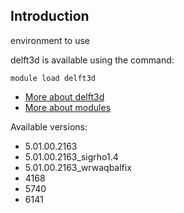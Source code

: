 ## Introduction
environment to use 

delft3d is available using the command:

```
module load delft3d
```

* [More about delft3d]()
* [More about modules](Local:/systems/lisa/software/modules)

Available versions:

* 5.01.00.2163
* 5.01.00.2163_sigrho1.4
* 5.01.00.2163_wrwaqbalfix
* 4168
* 5740
* 6141